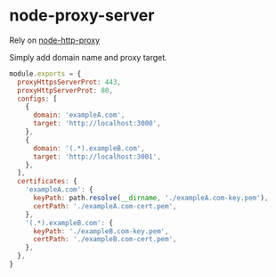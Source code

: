 # node-proxy-server
Rely on [node-http-proxy](https://github.com/http-party/node-http-proxy)

Simply add domain name and proxy target.

```js
module.exports = {
  proxyHttpsServerProt: 443,
  proxyHttpServerProt: 80,
  configs: [
    {
      domain: 'exampleA.com',
      target: 'http://localhost:3000',
    },
    {
      domain: '(.*).exampleB.com',
      target: 'http://localhost:3001',
    },
  ],
  certificates: {
    'exampleA.com': {
      keyPath: path.resolve(__dirname, './exampleA.com-key.pem'),
      certPath: './exampleA.com-cert.pem',
    },
    '(.*).exampleB.com': {
      keyPath: './exampleB.com-key.pem',
      certPath: './exampleB.com-cert.pem',
    },
  },
}
```
